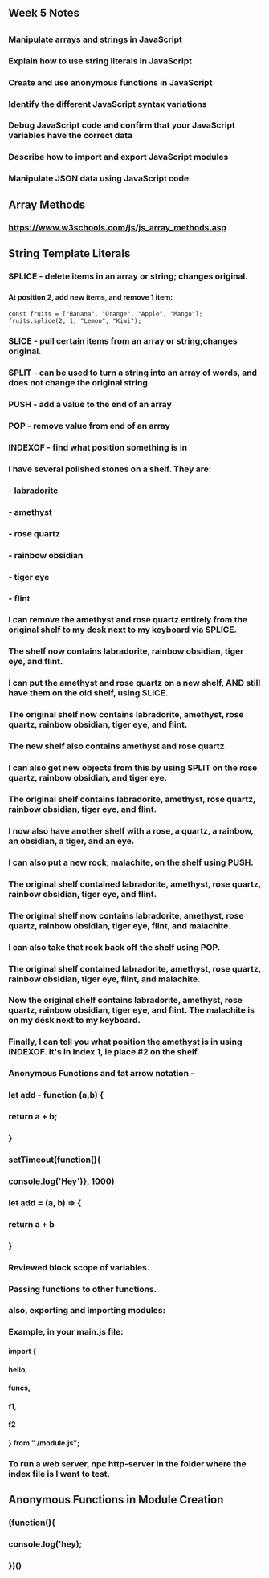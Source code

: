 ## Week 5 Notes
##
### Manipulate arrays and strings in JavaScript
### Explain how to use string literals in JavaScript
### Create and use anonymous functions in JavaScript
### Identify the different JavaScript syntax variations
### Debug JavaScript code and confirm that your JavaScript variables have the correct data
### Describe how to import and export JavaScript modules
### Manipulate JSON data using JavaScript code
### 
## Array Methods
### https://www.w3schools.com/js/js_array_methods.asp
###
## String Template Literals
### 
### SPLICE - delete items in an array or string; changes original. 
### 
#### At position 2, add new items, and remove 1 item:

  `const fruits = ["Banana", "Orange", "Apple", "Mango"];
  fruits.splice(2, 1, "Lemon", "Kiwi");`
### 
### SLICE - pull certain items from an array or string;changes original.
### 
### SPLIT - can be used to turn a string into an array of words, and does not change the original string.
### 
### PUSH - add a value to the end of an array
### 
### POP - remove value from end of an array
### 
### INDEXOF - find what position something is in
### 
### I have several polished stones on a shelf. They are:
### - labradorite
### - amethyst
### - rose quartz
### - rainbow obsidian
### - tiger eye
### - flint
### 
### 
### I can remove the amethyst and rose quartz entirely from the original shelf to my desk next to my keyboard via SPLICE.
### The shelf now contains labradorite, rainbow obsidian, tiger eye, and flint.
### 
### I can put the amethyst and rose quartz on a new shelf, AND still have them on the old shelf, using SLICE.
### The original shelf now contains labradorite, amethyst, rose quartz, rainbow obsidian, tiger eye, and flint.
### The new shelf also contains amethyst and rose quartz.
### 
### I can also get new objects from this by using SPLIT on the rose quartz, rainbow obsidian, and tiger eye.
### The original shelf contains labradorite, amethyst, rose quartz, rainbow obsidian, tiger eye, and flint.
### I now also have another shelf with a rose, a quartz, a rainbow, an obsidian, a tiger, and an eye.
### 
### I can also put a new rock, malachite, on the shelf using PUSH.
### The original shelf contained labradorite, amethyst, rose quartz, rainbow obsidian, tiger eye, and flint.
### The original shelf now contains labradorite, amethyst, rose quartz, rainbow obsidian, tiger eye, flint, and malachite.
### 
### I can also take that rock back off the shelf using POP.
### The original shelf contained labradorite, amethyst, rose quartz, rainbow obsidian, tiger eye, flint, and malachite.
### Now the original shelf contains labradorite, amethyst, rose quartz, rainbow obsidian, tiger eye, and flint. The malachite is on my desk next to my keyboard.
### 
### Finally, I can tell you what position the amethyst is in using INDEXOF. It's in Index 1, ie place #2 on the shelf.
### 
### 
### 
### Anonymous Functions and fat arrow notation - 
### let add - function (a,b) {
###   return a + b;
### }
### 
### setTimeout(function(){
###   console.log('Hey')}, 1000)
### 
### let add = (a, b) => {
###   return a + b
### }
### Reviewed block scope of variables. 

### Passing functions to other functions. 
### also, exporting and importing modules:
### Example, in your main.js file:
#### import {
####     hello,
####     funcs,
####     f1,
####     f2
#### } from "./module.js";
### 
### To run a web server, npc http-server in the folder where the index file is I want to test.
### 
### 
## Anonymous Functions in Module Creation
### 
### (function(){
###   console.log('hey);
### })()